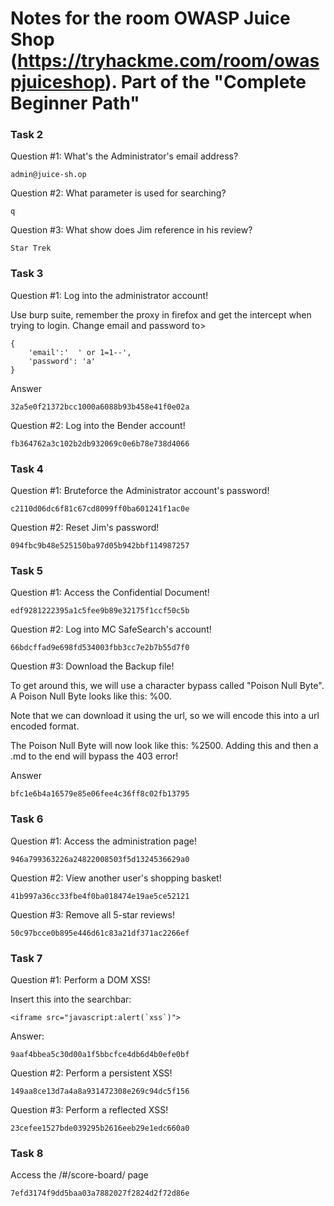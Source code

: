 # Notes for the room OWASP Juice Shop (https://tryhackme.com/room/owaspjuiceshop). Part of the "Complete Beginner Path"

### Task 2 

Question #1: What's the Administrator's email address?

```
admin@juice-sh.op
```

Question #2: What parameter is used for searching?

```
q
```

Question #3: What show does Jim reference in his review? 

```
Star Trek
```

### Task 3

Question #1: Log into the administrator account!

Use burp suite, remember the proxy in firefox and get the intercept when trying to login. Change email and password to>

```
{
	'email':'  ' or 1=1--',
	'password': 'a'
}
```
Answer
```
32a5e0f21372bcc1000a6088b93b458e41f0e02a
```

Question #2: Log into the Bender account!

```
fb364762a3c102b2db932069c0e6b78e738d4066
```

### Task 4

Question #1: Bruteforce the Administrator account's password!

```
c2110d06dc6f81c67cd8099ff0ba601241f1ac0e
```

Question #2: Reset Jim's password!

```
094fbc9b48e525150ba97d05b942bbf114987257
```

### Task 5

Question #1: Access the Confidential Document!

```
edf9281222395a1c5fee9b89e32175f1ccf50c5b
```

Question #2: Log into MC SafeSearch's account!

```
66bdcffad9e698fd534003fbb3cc7e2b7b55d7f0
```

Question #3: Download the Backup file!

To get around this, we will use a character bypass called "Poison Null Byte". A Poison Null Byte looks like this: %00. 

Note that we can download it using the url, so we will encode this into a url encoded format.

The Poison Null Byte will now look like this: %2500. Adding this and then a .md to the end will bypass the 403 error!

Answer

```
bfc1e6b4a16579e85e06fee4c36ff8c02fb13795
```

### Task 6

Question #1: Access the administration page!

```
946a799363226a24822008503f5d1324536629a0
```

Question #2: View another user's shopping basket!

```
41b997a36cc33fbe4f0ba018474e19ae5ce52121
```

Question #3: Remove all 5-star reviews!

```
50c97bcce0b895e446d61c83a21df371ac2266ef
```

### Task 7

Question #1: Perform a DOM XSS!

Insert this into the searchbar:

```
<iframe src="javascript:alert(`xss`)"> 
```

Answer:

```
9aaf4bbea5c30d00a1f5bbcfce4db6d4b0efe0bf
```

Question #2: Perform a persistent XSS!

```
149aa8ce13d7a4a8a931472308e269c94dc5f156
```

Question #3: Perform a reflected XSS!

```
23cefee1527bde039295b2616eeb29e1edc660a0
```

### Task 8

Access the /#/score-board/ page
```
7efd3174f9dd5baa03a7882027f2824d2f72d86e
```


